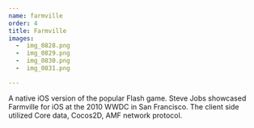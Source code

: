 ```yaml
---
name: farmville
order: 4
title: Farmville
images:
  -  img_0828.png              
  -  img_0829.png              
  -  img_0830.png              
  -  img_0831.png              

---
```

A native iOS version of the popular Flash game. Steve Jobs showcased Farmville for iOS at the 2010 WWDC in San Francisco. The client side utilized Core data, Cocos2D, AMF network protocol.
